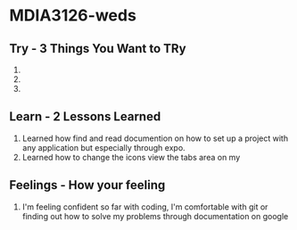# MDIA3126-weds

## Try - 3 Things You Want to TRy

1.
2.
3.

## Learn - 2 Lessons Learned

1. Learned how find and read documention on how to set up a project with any application but especially through expo. 
2. Learned how to change the icons view the tabs area on my 

## Feelings - How your feeling

1. I'm feeling confident so far with coding, I'm comfortable with git or finding out how to solve my problems through documentation on google

